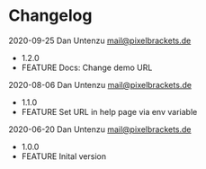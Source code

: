# Changelog

2020-09-25 Dan Untenzu <mail@pixelbrackets.de>

  * 1.2.0
  * FEATURE Docs: Change demo URL

2020-08-06 Dan Untenzu <mail@pixelbrackets.de>

  * 1.1.0
  * FEATURE Set URL in help page via env variable

2020-06-20 Dan Untenzu <mail@pixelbrackets.de>

  * 1.0.0
  * FEATURE Inital version
